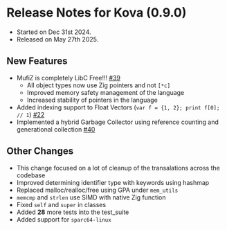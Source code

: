 # Release Notes for Kova (0.9.0)

- Started on Dec 31st 2024.
- Released on May 27th 2025.

## New Features

- MufiZ is completely LibC Free!!! [#39](https://github.com/Mufi-Lang/MufiZ/issues/39)
  - All object types now use Zig pointers and not `[*c]`
  - Improved memory safety management of the language
  - Increased stability of pointers in the language
- Added indexing support to Float Vectors (`var f = {1, 2}; print f[0]; // 1`) [#22](https://github.com/Mufi-Lang/MufiZ/issues/22)
- Implemented a hybrid Garbage Collector using reference counting and generational collection [#40](https://github.com/Mufi-Lang/MufiZ/issues/40)


## Other Changes

- This change focused on a lot of cleanup of the transalations across the codebase
- Improved determining identifier type with keywords using hashmap
- Replaced malloc/realloc/free using GPA under `mem_utils`
- `memcmp` and `strlen` use SIMD with native Zig function
- Fixed `self` and `super` in classes
- Added **28** more tests into the test_suite
- Added support for `sparc64-linux`
